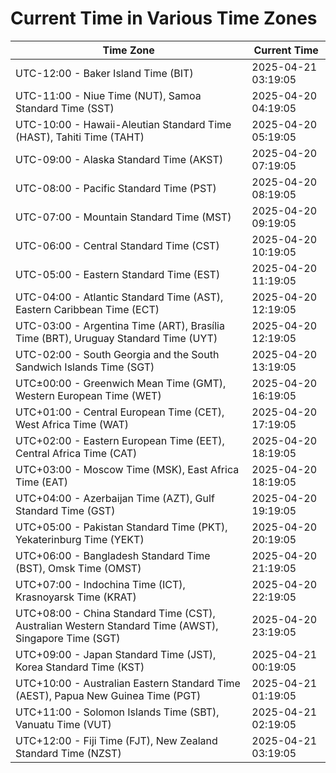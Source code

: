 # Current Time in Various Time Zones

| Time Zone | Current Time |
|-----------|--------------|
| UTC-12:00 - Baker Island Time (BIT) | 2025-04-21 03:19:05 |
| UTC-11:00 - Niue Time (NUT), Samoa Standard Time (SST) | 2025-04-20 04:19:05 |
| UTC-10:00 - Hawaii-Aleutian Standard Time (HAST), Tahiti Time (TAHT) | 2025-04-20 05:19:05 |
| UTC-09:00 - Alaska Standard Time (AKST) | 2025-04-20 07:19:05 |
| UTC-08:00 - Pacific Standard Time (PST) | 2025-04-20 08:19:05 |
| UTC-07:00 - Mountain Standard Time (MST) | 2025-04-20 09:19:05 |
| UTC-06:00 - Central Standard Time (CST) | 2025-04-20 10:19:05 |
| UTC-05:00 - Eastern Standard Time (EST) | 2025-04-20 11:19:05 |
| UTC-04:00 - Atlantic Standard Time (AST), Eastern Caribbean Time (ECT) | 2025-04-20 12:19:05 |
| UTC-03:00 - Argentina Time (ART), Brasília Time (BRT), Uruguay Standard Time (UYT) | 2025-04-20 12:19:05 |
| UTC-02:00 - South Georgia and the South Sandwich Islands Time (SGT) | 2025-04-20 13:19:05 |
| UTC±00:00 - Greenwich Mean Time (GMT), Western European Time (WET) | 2025-04-20 16:19:05 |
| UTC+01:00 - Central European Time (CET), West Africa Time (WAT) | 2025-04-20 17:19:05 |
| UTC+02:00 - Eastern European Time (EET), Central Africa Time (CAT) | 2025-04-20 18:19:05 |
| UTC+03:00 - Moscow Time (MSK), East Africa Time (EAT) | 2025-04-20 18:19:05 |
| UTC+04:00 - Azerbaijan Time (AZT), Gulf Standard Time (GST) | 2025-04-20 19:19:05 |
| UTC+05:00 - Pakistan Standard Time (PKT), Yekaterinburg Time (YEKT) | 2025-04-20 20:19:05 |
| UTC+06:00 - Bangladesh Standard Time (BST), Omsk Time (OMST) | 2025-04-20 21:19:05 |
| UTC+07:00 - Indochina Time (ICT), Krasnoyarsk Time (KRAT) | 2025-04-20 22:19:05 |
| UTC+08:00 - China Standard Time (CST), Australian Western Standard Time (AWST), Singapore Time (SGT) | 2025-04-20 23:19:05 |
| UTC+09:00 - Japan Standard Time (JST), Korea Standard Time (KST) | 2025-04-21 00:19:05 |
| UTC+10:00 - Australian Eastern Standard Time (AEST), Papua New Guinea Time (PGT) | 2025-04-21 01:19:05 |
| UTC+11:00 - Solomon Islands Time (SBT), Vanuatu Time (VUT) | 2025-04-21 02:19:05 |
| UTC+12:00 - Fiji Time (FJT), New Zealand Standard Time (NZST) | 2025-04-21 03:19:05 |

